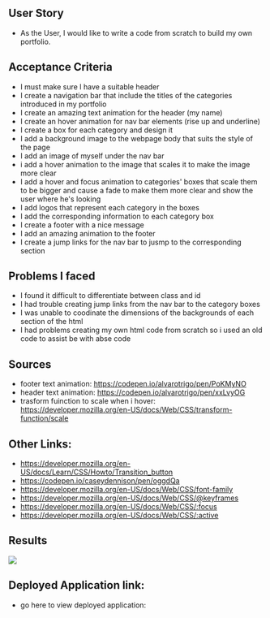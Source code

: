 ## User Story

* As the User, I would like to write a code from scratch to build my own portfolio.
## Acceptance Criteria

* I must make sure I have a suitable header 
* I create a navigation bar that include the titles of the categories introduced in my portfolio
* I create an amazing text animation for the header (my name)
* I create an hover animation for nav bar elements (rise up and underline)
* I create a box for each category and design it 
* I add a background image to the webpage body that suits the style of the page
* I add an image of myself under the nav bar
* i add a hover animation to the image that scales it to make the image more clear
* I add a hover and focus animation to categories' boxes that scale them to be bigger and cause a fade to make them more clear and show the user where he's looking
* I add logos that represent each category in the boxes
* I add the corresponding information to each category box
* I create a footer with a nice message
* I add an amazing animation to the footer 
* I create a jump links for the nav bar to jusmp to the corresponding section

## Problems I faced
* I found it difficult to differentiate between class and id
* I had trouble creating jump links from the nav bar to the category boxes
* I was unable to coodinate the dimensions of the backgrounds of each section of the html
* I had problems creating my own html code from scratch so i used an old code to assist be with abse code

## Sources
* footer text animation: https://codepen.io/alvarotrigo/pen/PoKMyNO
* header text animation: https://codepen.io/alvarotrigo/pen/xxLvyOG
* trasform fuinction to scale when i hover: https://developer.mozilla.org/en-US/docs/Web/CSS/transform-function/scale

## Other Links:
* https://developer.mozilla.org/en-US/docs/Learn/CSS/Howto/Transition_button
* https://codepen.io/caseydennison/pen/oggdQa
* https://developer.mozilla.org/en-US/docs/Web/CSS/font-family
* https://developer.mozilla.org/en-US/docs/Web/CSS/@keyframes
* https://developer.mozilla.org/en-US/docs/Web/CSS/:focus
* https://developer.mozilla.org/en-US/docs/Web/CSS/:active

## Results
![](Animation.gif)



## Deployed Application link:
 * go here to view deployed application: 
